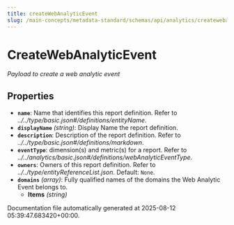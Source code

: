 ```yaml
---
title: createWebAnalyticEvent
slug: /main-concepts/metadata-standard/schemas/api/analytics/createwebanalyticevent
---
```


# CreateWebAnalyticEvent

*Payload to create a web analytic event*

## Properties

- **`name`**: Name that identifies this report definition. Refer to *../../type/basic.json#/definitions/entityName*.
- **`displayName`** *(string)*: Display Name the report definition.
- **`description`**: Description of the report definition. Refer to *../../type/basic.json#/definitions/markdown*.
- **`eventType`**: dimension(s) and metric(s) for a report. Refer to *../../analytics/basic.json#/definitions/webAnalyticEventType*.
- **`owners`**: Owners of this report definition. Refer to *../../type/entityReferenceList.json*. Default: `None`.
- **`domains`** *(array)*: Fully qualified names of the domains the Web Analytic Event belongs to.
  - **Items** *(string)*


Documentation file automatically generated at 2025-08-12 05:39:47.683420+00:00.
